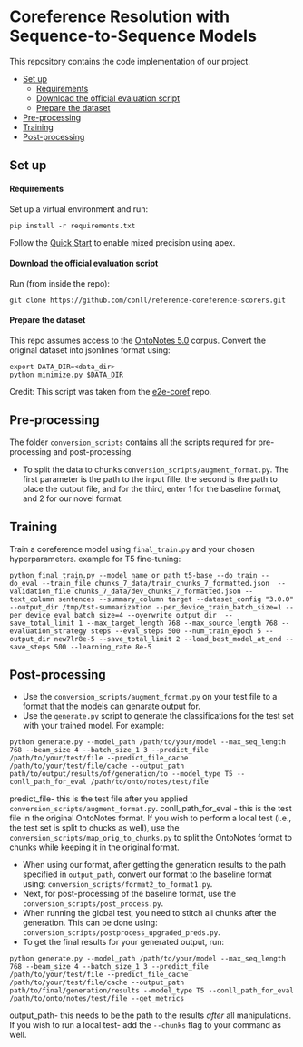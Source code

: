 # Coreference Resolution with Sequence-to-Sequence Models

This repository contains the code implementation of our project.

- [Set up](#set-up)
  * [Requirements](#requirements)
  * [Download the official evaluation script](#download-the-official-evaluation-script)
  * [Prepare the dataset](#prepare-the-dataset)
- [Pre-processing](#Pre-processing)
- [Training](#training)
- [Post-processing](#Post-processing)

## Set up

#### Requirements
Set up a virtual environment and run: 
```
pip install -r requirements.txt
```

Follow the [Quick Start](https://github.com/NVIDIA/apex) to enable mixed precision using apex.

#### Download the official evaluation script
Run (from inside the repo):
 
```
git clone https://github.com/conll/reference-coreference-scorers.git
```

#### Prepare the dataset

This repo assumes access to the [OntoNotes 5.0](https://catalog.ldc.upenn.edu/LDC2013T19) corpus.
Convert the original dataset into jsonlines format using:
```
export DATA_DIR=<data_dir>
python minimize.py $DATA_DIR
``` 
Credit: This script was taken from the [e2e-coref](https://github.com/kentonl/e2e-coref/) repo.

## Pre-processing
The folder `conversion_scripts` contains all the scripts required for pre-processing and post-processing.
- To split the data to chunks `conversion_scripts/augment_format.py`. The first parameter is the path to the input fille, the second is the path to place the output file, and for the third, enter 1 for the baseline format, and 2 for our novel format.

## Training
Train a coreference model using `final_train.py` and your chosen hyperparameters. example for T5 fine-tuning:
```
python final_train.py --model_name_or_path t5-base --do_train --do_eval --train_file chunks_7_data/train_chunks_7_formatted.json  --validation_file chunks_7_data/dev_chunks_7_formatted.json --text_column sentences --summary_column target --dataset_config "3.0.0" --output_dir /tmp/tst-summarization --per_device_train_batch_size=1 --per_device_eval_batch_size=4 --overwrite_output_dir  --save_total_limit 1 --max_target_length 768 --max_source_length 768 --evaluation_strategy steps --eval_steps 500 --num_train_epoch 5 --output_dir new7lr8e-5 --save_total_limit 2 --load_best_model_at_end --save_steps 500 --learning_rate 8e-5 
```

## Post-processing
- Use the `conversion_scripts/augment_format.py` on your test file to a format that the models can genarate output for.
- Use the `generate.py` script to generate the classifications for the test set with your trained model. For example:
```
python generate.py --model_path /path/to/your/model --max_seq_length 768 --beam_size 4 --batch_size_1 3 --predict_file /path/to/your/test/file --predict_file_cache /path/to/your/test/file/cache --output_path path/to/output/results/of/generation/to --model_type T5 --conll_path_for_eval /path/to/onto/notes/test/file
```
predict_file- this is the test file after you applied `conversion_scripts/augment_format.py`.
conll_path_for_eval - this is the test file in the original OntoNotes format. If you wish to perform a local test (i.e., the test set is split to chucks as well), use the `conversion_scripts/map_orig_to_chunks.py` to split the OntoNotes format to chunks while keeping it in the original format.

- When using our format, after getting the generation results to the path specified in `output_path`, convert our format to the baseline format using: `conversion_scripts/format2_to_format1.py`.
- Next, for post-processing of the baseline format, use the `conversion_scripts/post_process.py`.
- When running the global test, you need to stitch all chunks after the generation. This can be done using: `conversion_scripts/postprocess_upgraded_preds.py`.
- To get the final results for your generated output, run:
```
python generate.py --model_path /path/to/your/model --max_seq_length 768 --beam_size 4 --batch_size_1 3 --predict_file /path/to/your/test/file --predict_file_cache /path/to/your/test/file/cache --output_path path/to/final/generation/results --model_type T5 --conll_path_for_eval /path/to/onto/notes/test/file --get_metrics
```
output_path- this needs to be the path to the results *after* all manipulations.
If you wish to run a local test- add the `--chunks` flag to your command as well. 

